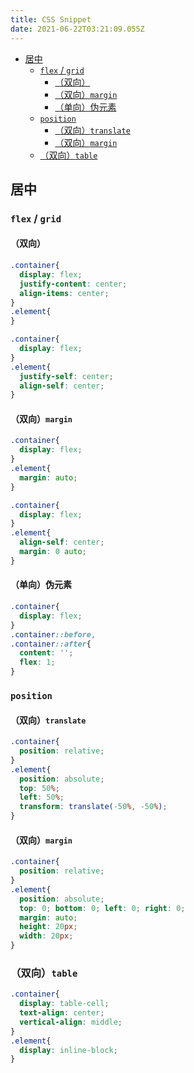 ```yaml
---
title: CSS Snippet
date: 2021-06-22T03:21:09.055Z
---
```


- [居中](#居中)
  - [`flex` / `grid`](#flex--grid)
    - [（双向）](#双向)
    - [（双向）`margin`](#双向margin)
    - [（单向）伪元素](#单向伪元素)
  - [`position`](#position)
    - [（双向）`translate`](#双向translate)
    - [（双向）`margin`](#双向margin-1)
  - [（双向）`table`](#双向table)

## 居中

### `flex` / `grid`

#### （双向）

```css
.container{
  display: flex;
  justify-content: center;
  align-items: center;
}
.element{
}
```

```css
.container{
  display: flex;
}
.element{
  justify-self: center;
  align-self: center;
}
```

#### （双向）`margin`

```css
.container{
  display: flex;
}
.element{
  margin: auto;
}
```

```css
.container{
  display: flex;
}
.element{
  align-self: center;
  margin: 0 auto;
}
```

#### （单向）伪元素

```css
.container{
  display: flex;
}
.container::before,
.container::after{
  content: '';
  flex: 1;
}
```

### `position`

#### （双向）`translate`

```css
.container{
  position: relative;
}
.element{
  position: absolute;
  top: 50%;
  left: 50%;
  transform: translate(-50%, -50%);
}
```

#### （双向）`margin`

```css
.container{
  position: relative;
}
.element{
  position: absolute;
  top: 0; bottom: 0; left: 0; right: 0;
  margin: auto;
  height: 20px;
  width: 20px;
}
```

### （双向）`table`

```css
.container{
  display: table-cell;
  text-align: center;
  vertical-align: middle;
}
.element{
  display: inline-block;
}
```
